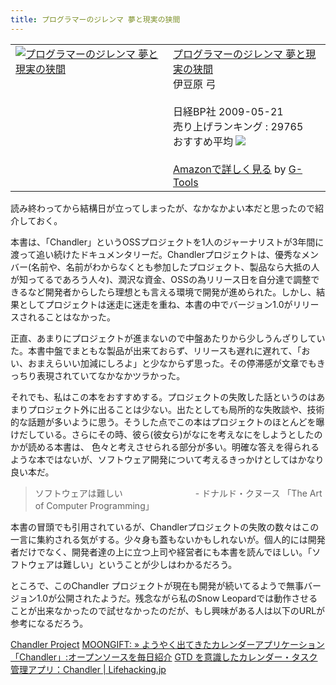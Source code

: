 ```yaml
---
title: プログラマーのジレンマ 夢と現実の狭間
---
```

<table  class="g-tools_table"><tr><td valign="top"><span class="g-tools_img"><a href="http://www.amazon.co.jp/exec/obidos/ASIN/4822283801/2004-05-22/" target="_blank"><img src="http://ecx.images-amazon.com/images/I/51dTcwyDMsL._SL160_.jpg"  alt="プログラマーのジレンマ 夢と現実の狭間" /></a></span></td><td valign="top"><span class="g-tools_body"><a href="http://www.amazon.co.jp/%E3%83%97%E3%83%AD%E3%82%B0%E3%83%A9%E3%83%9E%E3%83%BC%E3%81%AE%E3%82%B8%E3%83%AC%E3%83%B3%E3%83%9E-%E5%A4%A2%E3%81%A8%E7%8F%BE%E5%AE%9F%E3%81%AE%E7%8B%AD%E9%96%93-%E3%82%B9%E3%82%B3%E3%83%83%E3%83%88%E3%83%BB%E3%83%AD%E3%83%BC%E3%82%BC%E3%83%B3%E3%83%90%E3%83%BC%E3%82%B0/dp/4822283801%3FSubscriptionId%3D15SMZCTB9V8NGR2TW082%26tag%3D2004-05-22%26linkCode%3Dxm2%26camp%3D2025%26creative%3D165953%26creativeASIN%3D4822283801" target="_blank">プログラマーのジレンマ 夢と現実の狭間</a><img src='http://www.assoc-amazon.jp/e/ir?t=2004-05-22&l=ur2&o=9' width='1' height='1' border='0' alt='' /><br />伊豆原 弓 <br /><br />日経BP社  2009-05-21<br />売り上げランキング : 29765<br />おすすめ平均  <img src="http://g-images.amazon.com/images/G/01/detail/stars-3-5.gif" /><br /><br /><a href="http://www.amazon.co.jp/%E3%83%97%E3%83%AD%E3%82%B0%E3%83%A9%E3%83%9E%E3%83%BC%E3%81%AE%E3%82%B8%E3%83%AC%E3%83%B3%E3%83%9E-%E5%A4%A2%E3%81%A8%E7%8F%BE%E5%AE%9F%E3%81%AE%E7%8B%AD%E9%96%93-%E3%82%B9%E3%82%B3%E3%83%83%E3%83%88%E3%83%BB%E3%83%AD%E3%83%BC%E3%82%BC%E3%83%B3%E3%83%90%E3%83%BC%E3%82%B0/dp/4822283801%3FSubscriptionId%3D15SMZCTB9V8NGR2TW082%26tag%3D2004-05-22%26linkCode%3Dxm2%26camp%3D2025%26creative%3D165953%26creativeASIN%3D4822283801" target="_blank">Amazonで詳しく見る</a></span> <span class="g-tools_by">by <a href="http://www.goodpic.com/mt/aws/index.html" >G-Tools</a></span></td></tr></table>

読み終わってから結構日が立ってしまったが、なかなかよい本だと思ったので紹介しておく。

本書は、「Chandler」というOSSプロジェクトを1人のジャーナリストが3年間に渡って追い続けたドキュメンタリーだ。Chandlerプロジェクトは、優秀なメンバー(名前や、名前がわからなくとも参加したプロジェクト、製品なら大抵の人が知ってるであろう人々)、潤沢な資金、OSSの為リリース日を自分達で調整できるなど開発者からしたら理想とも言える環境で開発が進められた。しかし、結果としてプロジェクトは迷走に迷走を重ね、本書の中でバージョン1.0がリリースされることはなかった。

正直、あまりにプロジェクトが進まないので中盤あたりから少しうんざりしていた。本書中盤でまともな製品が出来ておらず、リリースも遅れに遅れて、「おい、おまえらいい加減にしろよ」と少なからず思った。その停滞感が文章でもきっちり表現されていてなかなかツラかった。

それでも、私はこの本をおすすめする。プロジェクトの失敗した話というのはあまりプロジェクト外に出ることは少ない。出たとしても局所的な失敗談や、技術的な話題が多いように思う。そうした点でこの本はプロジェクトのほとんどを曝けだしている。さらにその時、彼ら(彼女ら)がなにを考えなにをしようとしたのかが読める本書は、 色々と考えさせられる部分が多い。明確な答えを得られるような本ではないが、ソフトウェア開発について考えるきっかけとしてはかなり良い本だ。

<blockquote>
ソフトウェアは難しい
　　　　　　　　- ドナルド・クヌース 「The Art of Computer Programming」
</blockquote>

本書の冒頭でも引用されているが、Chandlerプロジェクトの失敗の数々はこの一言に集約される気がする。少々身も蓋もないかもしれないが。個人的には開発者だけでなく、開発者達の上に立つ上司や経営者にも本書を読んでほしい。「ソフトウェアは難しい」ということが少しはわかるだろう。

ところで、このChandler プロジェクトが現在も開発が続いてるようで無事バージョン1.0が公開されたようだ。残念ながら私のSnow Leopardでは動作させることが出来なかったので試せなかったのだが、もし興味がある人は以下のURLが参考になるだろう。

<a href="http://chandlerproject.org/">Chandler Project</a>
<a href="http://www.moongift.jp/2007/10/chandler/">MOONGIFT: &raquo; ようやく出てきたカレンダーアプリケーション「Chandler」:オープンソースを毎日紹介</a>
<a href="http://lifehacking.jp/2007/10/chandler-preview-7/">GTD を意識したカレンダー・タスク管理アプリ：Chandler | Lifehacking.jp</a>
